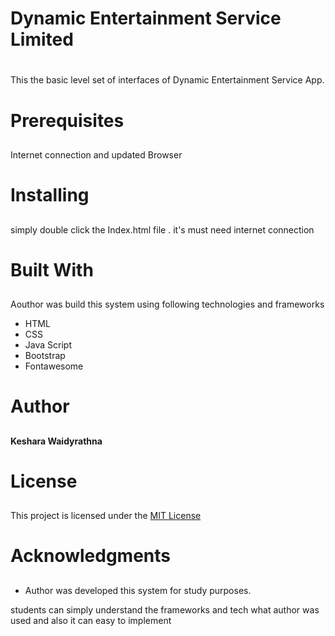 # Dynamic Entertainment Service Limited  <h1>

This the basic level set of interfaces of Dynamic Entertainment Service App. 

# Prerequisites <h2>

Internet connection and updated Browser 


# Installing <h2>

simply double click the Index.html file . it's must need internet connection

# Built With<h2>

Aouthor was build this system using following technologies and frameworks 

* HTML
* CSS
* Java Script
* Bootstrap 
* Fontawesome  


 # Author <h2>
 
**Keshara Waidyrathna**

# License <h2>

This project is licensed under the [MIT License](LICENSE)

# Acknowledgments <h2>

* Author was developed this system for study purposes.

students can simply understand the frameworks and tech what author was used and also it can easy to implement  
 
 


